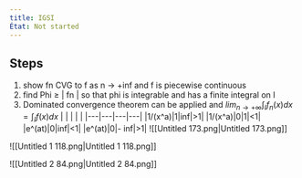 ```yaml
---
title: IGSI
État: Not started
---
```

## Steps
1. show fn CVG to f as n → +inf and f is piecewise continuous
2. find Phi ≥ | fn | so that phi is integrable and has a finite integral on I
3. Dominated convergence theorem can be applied and
$lim_{n\to+\infty} \int_If_n(x)dx = \int_If(x)dx$
|   |   |   |   |
|---|---|---|---|
|1/(x^a)|1|inf|>1|
|1/(x^a)|0|1|<1|
|e^(at)|0|inf|<1|
|e^(at)|0|- inf|>1|
![[Untitled 173.png|Untitled 173.png]]

![[Untitled 1 118.png|Untitled 1 118.png]]

![[Untitled 2 84.png|Untitled 2 84.png]]

